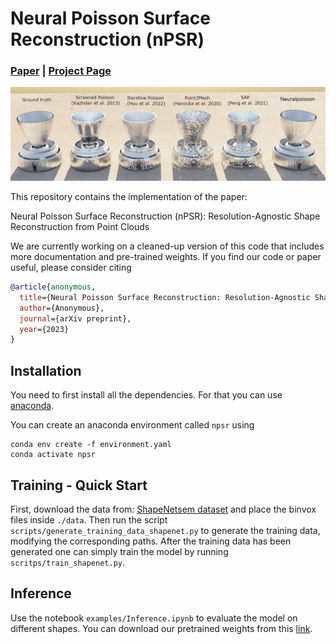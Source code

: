 # Neural Poisson Surface Reconstruction (nPSR)

### [**Paper**]() | [**Project Page**]()

![](./media/fcf9e348c54012082296d88107d065f6_250K.png)

This repository contains the implementation of the paper:

Neural Poisson Surface Reconstruction (nPSR): Resolution-Agnostic Shape Reconstruction from Point Clouds

We are currently working on a cleaned-up version of this code that includes more documentation and pre-trained weights. If you find our code or paper useful, please consider citing
```bibtex
@article{anonymous,
  title={Neural Poisson Surface Reconstruction: Resolution-Agnostic Shape Reconstruction from Point Clouds},
  author={Anonymous},
  journal={arXiv preprint},
  year={2023}
}
```


## Installation

You need to first install all the dependencies. For that you can use [anaconda](https://www.anaconda.com/). 

You can create an anaconda environment called `npsr` using
```
conda env create -f environment.yaml
conda activate npsr
```

## Training - Quick Start

First, download the data from: [ShapeNetsem dataset](https://shapenet.org/download/shapenetsem) and place the binvox files inside `./data`. Then run the script `scripts/generate_training_data_shapenet.py` to generate the training data, modifying the corresponding paths. After the training data has been generated one can simply train the model by running `scritps/train_shapenet.py`.

## Inference

Use the notebook `examples/Inference.ipynb` to evaluate the model on different shapes. You can download our pretrained weights from this [link](https://drive.google.com/drive/folders/1mJqQeDr0lkieeYQdT2WNTBTHgtSdIEa-?usp=sharing).
